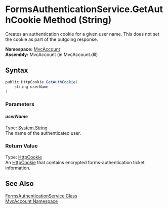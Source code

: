 FormsAuthenticationService.GetAuthCookie Method (String)
========================================================
Creates an authentication cookie for a given user name. This does not set the cookie as part of the outgoing response.

**Namespace:** [MvcAccount][1]  
**Assembly:** MvcAccount (in MvcAccount.dll)

Syntax
------

```csharp
public HttpCookie GetAuthCookie(
	string userName
)
```

### Parameters

#### *userName*
Type: [System.String][2]  
The name of the authenticated user.

### Return Value
Type: [HttpCookie][3]  
 An [HttpCookie][3] that contains encrypted forms-authentication ticket information. 

See Also
--------
[FormsAuthenticationService Class][4]  
[MvcAccount Namespace][1]  

[1]: ../README.md
[2]: http://msdn2.microsoft.com/en-us/library/s1wwdcbf
[3]: http://msdn2.microsoft.com/en-us/library/zw640823
[4]: README.md